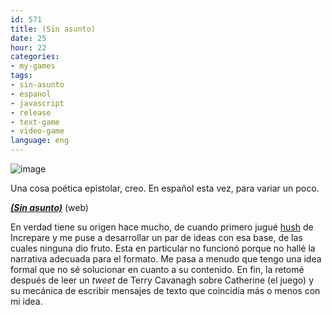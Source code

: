 ```yaml
---
id: 571
title: (Sin asunto)
date: 25
hour: 22
categories:
- my-games
tags:
- sin-asunto
- espanol
- javascript
- release
- text-game
- video-game
language: eng
---
```


![image](/files/2012/03-sin-asunto/sinasuntoscreenshot.png "(Sin asunto) screenshot")

Una cosa poética epistolar, creo. En español esta vez, para variar un poco.

[_**(Sin asunto)**_](//www.agj.cl/files/games/sinasunto/) (web)

En verdad tiene su origen hace mucho, de cuando primero jugué [hush](http://www.increpare.com/2010/05/hush/) de Increpare y me puse a desarrollar un par de ideas con esa base, de las cuales ninguna dio fruto. Esta en particular no funcionó porque no hallé la narrativa adecuada para el formato. Me pasa a menudo que tengo una idea formal que no sé solucionar en cuanto a su contenido. En fin, la retomé después de leer un _tweet_ de Terry Cavanagh sobre Catherine (el juego) y su mecánica de escribir mensajes de texto que coincidía más o menos con mi idea.
